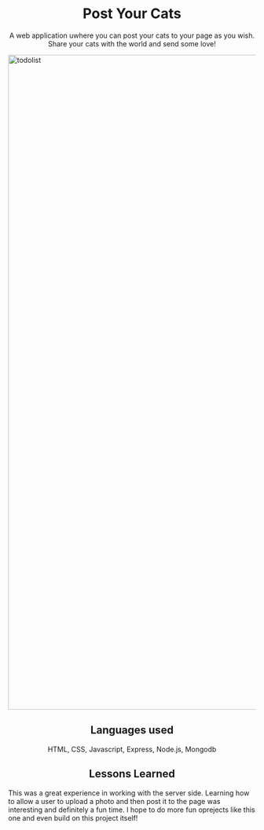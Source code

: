 <h1 align="center"> Post Your Cats</h1>

<p align="center">
  A web application uwhere you can post your cats to your page as you wish. Share your cats with the world and send some love!
</p>

<img width="1333" alt="todolist" src="https://user-images.githubusercontent.com/102041426/171782371-7e77b315-7923-4c05-8845-079428af4774.png">

<h2 align="center"> Languages used</h2>
<p align="center"> HTML, CSS, Javascript, Express, Node.js, Mongodb </p>

<h2 align="center"> Lessons Learned </h2>
<p> This was a great experience in working with the server side. Learning how to allow a user to upload a photo and then post it to the page was interesting and definitely a fun time. I hope to do more fun oprejects like this one and even build on this project itself!  </p>





